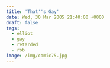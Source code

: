 ```yaml
---
title: 'That''s Gay'
date: Wed, 30 Mar 2005 21:40:00 +0000
draft: false
tags:
  - elliot
  - gay
  - retarded
  - rob
image: /img/comic75.jpg
---
```


